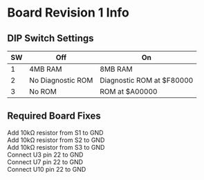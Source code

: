 # Board Revision 1 Info

## DIP Switch Settings

| SW | Off | On |
| --- | --- | --- |
| 1 | 4MB RAM | 8MB RAM |
| 2 | No Diagnostic ROM | Diagnostic ROM at $F80000 |
| 3 | No ROM | ROM at $A00000 |

## Required Board Fixes
Add 10kΩ resistor from S1 to GND  
Add 10kΩ resistor from S2 to GND  
Add 10kΩ resistor from S3 to GND  
Connect U3 pin 22 to GND  
Connect U7 pin 22 to GND  
Connect U10 pin 22 to GND  

